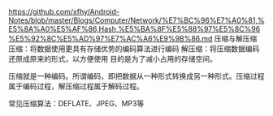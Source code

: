 https://github.com/xfhy/Android-Notes/blob/master/Blogs/Computer/Network/%E7%BC%96%E7%A0%81,%E5%8A%A0%E5%AF%86,Hash,%E5%BA%8F%E5%88%97%E5%8C%96%E5%92%8C%E5%AD%97%E7%AC%A6%E9%9B%86.md
压缩与解压缩
压缩：将数据使用更具有存储优势的编码算法进行编码
解压缩：将压缩数据编码还原成原来的形式，以方便使用
目的是为了减小占用的存储空间。

压缩就是一种编码。所谓编码，即把数据从一种形式转换成另一种形式。压缩过程属于编码过程，解压缩过程属于解码过程。

常见压缩算法：DEFLATE、JPEG、MP3等